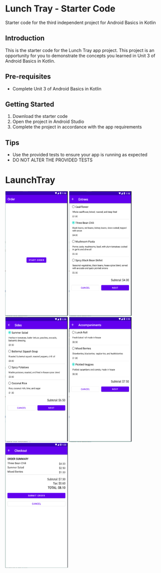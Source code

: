 Lunch Tray - Starter Code
==================================

Starter code for the third independent project for Android Basics in Kotlin

Introduction
------------

This is the starter code for the Lunch Tray app project. This project is an opportunity for you to
demonstrate the concepts you learned in Unit 3 of Android Basics in Kotlin.

Pre-requisites
--------------

- Complete Unit 3 of Android Basics in Kotlin

Getting Started
---------------

1. Download the starter code
2. Open the project in Android Studio
3. Complete the project in accordance with the app requirements

Tips
----

- Use the provided tests to ensure your app is running as expected
- DO NOT ALTER THE PROVIDED TESTS
# LaunchTray
<img src="/images/order.PNG" width="200" height="400" />
<img src="/images/entrees.PNG" width="200" height="400" />
<img src="/images/sides.PNG" width="200" height="400" />
<img src="/images/accompaniments.PNG" width="200" height="400" />
<img src="/images/checkout.PNG" width="200" height="400" />
